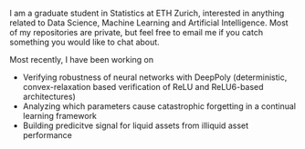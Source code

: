 I am a graduate student in Statistics at ETH Zurich, interested in anything related to Data Science, Machine Learning and Artificial Intelligence. Most of my repositories are private, but feel free to email me if you catch something you would like to chat about. 

Most recently, I have been working on 
- Verifying robustness of neural networks with DeepPoly (deterministic, convex-relaxation based verification of ReLU and ReLU6-based architectures)
- Analyzing which parameters cause catastrophic forgetting in a continual learning framework
- Building predicitve signal for liquid assets from illiquid asset performance
